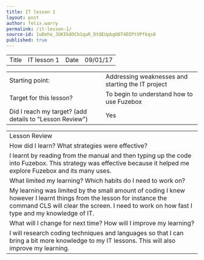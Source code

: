 ```yaml
---
title: IT lesson 1
layout: post
author: felix.warry
permalink: /it-lesson-1/
source-id: 1uDeha_JUKIk8OCb1quR_DtQEUpbgU6T4DIPtVPfkqs8
published: true
---
```

<table>
  <tr>
    <td>Title</td>
    <td>IT lesson 1</td>
    <td>Date</td>
    <td>09/01/17</td>
  </tr>
</table>


<table>
  <tr>
    <td>Starting point:</td>
    <td>Addressing weaknesses and starting the IT project</td>
  </tr>
  
  <tr>
    <td>Target for this lesson?</td>
    <td>To begin to understand how to use Fuzebox</td>
  </tr>
  <tr>
    <td>Did I reach my target? 
(add details to "Lesson Review")</td>
    <td> Yes</td>
  </tr>
</table>

<table>
  <tr>
    <td>Lesson Review</td>
  </tr>
  <tr>
    <td>How did I learn? What strategies were effective? </td>
  </tr>
  <tr>
    <td>I learnt by reading from the manual and then typing up the code into Fuzebox. This strategy was effective because it helped me explore Fuzebox and its many uses. </td>
  </tr>
  <tr>
    <td>What limited my learning? Which habits do I need to work on? </td>
  </tr>
  <tr>
    <td>My learning was limited by the small amount of coding I knew however I learnt things from the lesson for instance the command CLS will clear the screen. I need to work on how fast I type and my knowledge of IT.
</td>
  </tr>
  <tr>
    <td>What will I change for next time? How will I improve my learning?</td>
  </tr>
  <tr>
    <td>I will research coding techniques and languages so that I can bring a bit more knowledge to my IT lessons. This will also improve my learning.</td>
  </tr>
</table>
